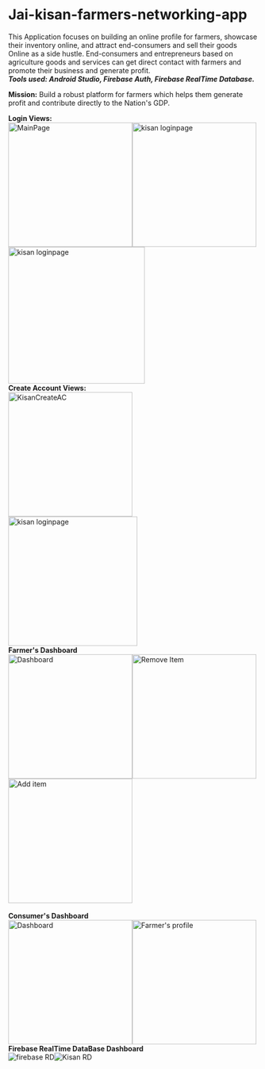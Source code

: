# Jai-kisan-farmers-networking-app
  This Application focuses on building an online profile for farmers, showcase their inventory online, and attract end-consumers and sell their goods Online as a side hustle.
  End-consumers and entrepreneurs based on agriculture goods and services can get direct contact with farmers and promote their business and generate profit. </br>
  ***Tools used: Android Studio, Firebase Auth, Firebase RealTime Database.***
  
  **Mission:** Build a robust platform for farmers which helps them generate profit and contribute directly to the Nation's GDP.

**Login Views:** </br>
 <img src="Screenshots/mainActivity.jpg" width="250" title="MainPage"><img src="Screenshots/kisan%20login%20page.jpg" width="250" title="kisan loginpage"><img src="Screenshots/consumerLoginPage1.jpg" width="275" title="kisan loginpage"></br>
 **Create Account Views:**</br>
 <img src="Screenshots/KisanCreateAC.jpg" width="250" title="KisanCreateAC"><img src="Screenshots/consumerCreateAC.jpg" width="260" title="kisan loginpage"></br>
 **Farmer's Dashboard**</br>
  <img src="Screenshots/Farmer's%20Dashboard.jpg" width="250" title="Dashboard"><img src="Screenshots/Farmer's%20remove%20item%20VIew.jpg" width="250" title="Remove Item"> <img src="Screenshots/Farmer's%20AddItem%20View.jpg" width="250" title="Add item"></br></br>
  **Consumer's Dashboard**</br>
  <img src="Screenshots/Consumer's%20DashBoard.jpg" width="250" title="Dashboard"><img src="Screenshots/Farmer's%20Profile%20in%20Consumer%20View.jpg" width="250" title="Farmer's profile">
 **Firebase RealTime DataBase Dashboard**</br>
  <img src="Screenshots/Firebase%20RT%20DB.jpg" title="firebase RD"><img src="Screenshots/consumerDetailsInFirebaseDB.jpg" title="Kisan RD">

